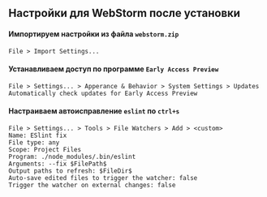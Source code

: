 ## Настройки для WebStorm после установки

#### Импортируем настройки из файла `webstorm.zip`
```
File > Import Settings...
```

#### Устанавливаем доступ по программе `Early Access Preview`
```
File > Settings... > Apperance & Behavior > System Settings > Updates
Automatically check updates for Early Access Preview
```

#### Настраиваем автоисправление `eslint` по `ctrl+s`
```
File > Settings... > Tools > File Watchers > Add > <custom>
Name: ESlint fix
File type: any
Scope: Project Files
Program: ./node_modules/.bin/eslint
Arguments: --fix $FilePath$
Output paths to refresh: $FileDir$
Auto-save edited files to trigger the watcher: false
Trigger the watcher on external changes: false
```
